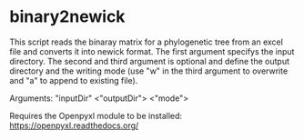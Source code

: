 # binary2newick
This script reads the binaray matrix for a phylogenetic tree from an excel file and converts it into newick format.
The first argument specifys the input directory. The second and third argument is optional and define the output directory
and the writing mode (use "w" in the third argument to overwrite and "a" to append to existing file).

Arguments: "inputDir" <"outputDir"> <"mode">

Requires the Openpyxl module to be installed: https://openpyxl.readthedocs.org/

